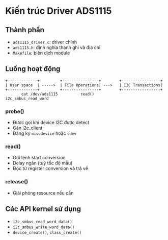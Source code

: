 # Kiến trúc Driver ADS1115

## Thành phần

- `ads1115_driver.c`: driver chính
- `ads1115.h`: định nghĩa thanh ghi và địa chỉ
- `Makefile`: biên dịch module

## Luồng hoạt động

```
+-------------+         +----------------+        +-----------------+
| User space  | ----->  | File Operations| --->   | I2C Transactions|
+-------------+         +----------------+        +-----------------+
       cat /dev/ads1115          read()                  i2c_smbus_read_word
```

### probe()

- Được gọi khi device I2C được detect
- Gán i2c_client
- Đăng ký `miscdevice` hoặc `cdev`

### read()

- Gửi lệnh start conversion
- Delay ngắn (tuỳ tốc độ mẫu)
- Đọc từ register conversion và trả về

### release()

- Giải phóng resource nếu cần

## Các API kernel sử dụng

- `i2c_smbus_read_word_data()`
- `i2c_smbus_write_word_data()`
- `device_create()`, `class_create()`
